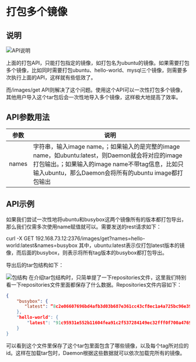 # 打包多个镜像

## 说明

![API说明](http://images.dostudy.top/doc/docker/c5639c46-6711-490f-8645-d77fdbfb9124.png)

上面的打包API，只能打包指定的镜像，如打包名为ubuntu的镜像。如果需要打包多个镜像，比如同时需要打包ubuntu、hello-world、mysql三个镜像，则需要多次执行上面的API，这样就有些低效了。

而/images/get API则解决了这个问题。使用这个API可以一次性打包多个镜像，其他用户导入这个tar包后会一次性地导入多个镜像，这样极大地提高了效率。

## API参数用法

| 参数  | 说明                                                         |
| ----- | ------------------------------------------------------------ |
| names | 字符串，输入image name。；如果输入的是完整的image name，如ubuntu:latest，则Daemon就会将对应的image打包输出。；如果输入的image name不带tag信息，比如只输入ubuntu，那么Daemon会将所有的ubuntu image都打包输出 |

## API示例

如果我们尝试一次性地将ubuntu和busybox这两个镜像所有的版本都打包导出，那么我们仅需多次使用name赋值就可以。需要发送的rest请求如下：

curl -X GET 192.168.73.12:2376/images/get?names=hello-world:latest&names=busybox
其中，ubuntu:latest表示仅打包latest版本的镜像，而后面的busybox，则表示将所有tag版本的busybox都打包导出。

导出后的tar包结构如下：

![包结构](http://images.dostudy.top/doc/docker/9b9af39c-af48-4009-84d0-bad468755b55.png)
在介绍tar包结构时，只简单提了一下repositories文件，这里我们特别看一下repositories文件里面都保存了什么数据。Repositories文件内容如下：

```json
{
    "busybox": {
       "latest": “8c2e06607696bd4afb3d03b687e361cc43cf8ec1a4a725bc96e39f05ba97dd55"
    },
    "hello-world": {
        "latest": "91c95931e552b11604fea91c2f537284149ec32fff0f700a4769cfd31d7696ae"
    }
}
```

可以看到这个文件里保存了这个tar包里面包含了哪些镜像，以及每个tag所对应的id。这样在加载tar包时，Daemon根据这些数据就可以依次加载完所有的镜像。
